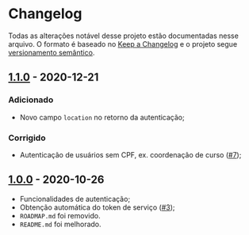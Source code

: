 # Changelog

Todas as alterações notável desse projeto estão documentadas nesse arquivo. O formato é baseado no [Keep a Changelog](http://keepachangelog.com/en/1.0.0/) e o projeto segue [versionamento semântico](http://semver.org/spec/v2.0.0.html).

## [1.1.0](https://github.com/ccuffs/auth-iduffs/releases/tag/v1.1.0) - 2020-12-21
### Adicionado
- Novo campo `location` no retorno da autenticação;
### Corrigido
- Autenticação de usuários sem CPF, ex. coordenação de curso ([#7](https://github.com/ccuffs/auth-iduffs/pull/7));

## [1.0.0](https://github.com/ccuffs/auth-iduffs/releases/tag/v1.0.0) - 2020-10-26
- Funcionalidades de autenticação;
- Obtenção automática do token de serviço ([#3](https://github.com/ccuffs/auth-iduffs/pull/3));
- `ROADMAP.md` foi removido.
- `README.md` foi melhorado.

